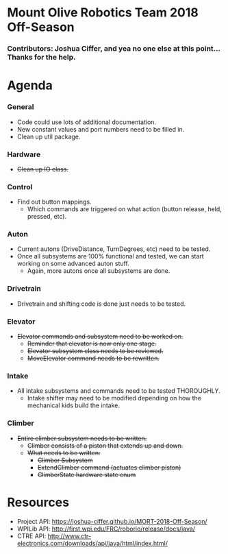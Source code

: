 # Mount Olive Robotics Team 2018 Off-Season
### Contributors: Joshua Ciffer, and yea no one else at this point... Thanks for the help.


# Agenda

### General
- Code could use lots of additional documentation.
- New constant values and port numbers need to be filled in.
- Clean up util package.
### Hardware
- <s>Clean up IO class.</s>
### Control
- Find out button mappings.
  - Which commands are triggered on what action (button release, held, pressed, etc).
### Auton
- Current autons (DriveDistance, TurnDegrees, etc) need to be tested.
- Once all subsystems are 100% functional and tested, we can start working on some advanced auton stuff.
  - Again, more autons once all subsystems are done.
### Drivetrain
- Drivetrain and shifting code is done just needs to be tested.
### Elevator
- <s>Elevator commands and subsystem need to be worked on.
  - Reminder that elevator is now only one stage.
  - Elevator subsystem class needs to be reviewed.
  - MoveElevator command needs to be rewritten.</s>
### Intake
- All intake subsystems and commands need to be tested THOROUGHLY.
  - Intake shifter may need to be modified depending on how the mechanical kids build the intake.
### Climber
- <s>Entire climber subsystem needs to be written.
  - Climber consists of a piston that extends up and down.
  - What needs to be written:
    - Climber Subsystem
    - ExtendClimber command (actuates climber piston)
    - ClimberState hardware state enum</s>

# Resources
- Project API: https://joshua-ciffer.github.io/MORT-2018-Off-Season/
- WPILib API: http://first.wpi.edu/FRC/roborio/release/docs/java/
- CTRE API: http://www.ctr-electronics.com/downloads/api/java/html/index.html/
